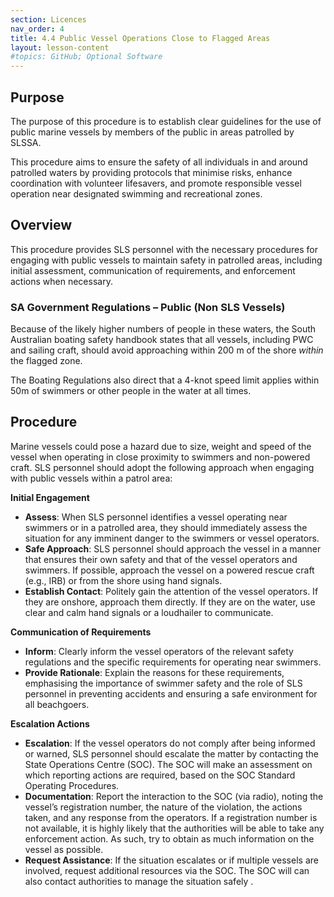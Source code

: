 ```yaml
---
section: Licences
nav_order: 4
title: 4.4 Public Vessel Operations Close to Flagged Areas
layout: lesson-content
#topics: GitHub; Optional Software
---
```


## Purpose

The purpose of this procedure is to establish clear guidelines for the use of public marine vessels by members of the public in areas patrolled by SLSSA.

This procedure aims to ensure the safety of all individuals in and around patrolled waters by providing protocols that minimise risks, enhance coordination with volunteer lifesavers, and promote responsible vessel operation near designated swimming and recreational zones.

## Overview

This procedure provides SLS personnel with the necessary procedures for engaging with public vessels to maintain safety in patrolled areas, including initial assessment, communication of requirements, and enforcement actions when necessary.

### SA Government Regulations – Public (Non SLS Vessels)

Because of the likely higher numbers of people in these waters, the South Australian boating safety handbook states that all vessels, including PWC and sailing craft, should avoid approaching within 200 m of the shore _within_ the flagged zone.

The Boating Regulations also direct that a 4-knot speed limit applies within 50m of swimmers or other people in the water at all times.

## Procedure

Marine vessels could pose a hazard due to size, weight and speed of the vessel when operating in close proximity to swimmers and non-powered craft. SLS personnel should adopt the following approach when engaging with public vessels within a patrol area:

**Initial Engagement**

- **Assess**: When SLS personnel identifies a vessel operating near swimmers or in a patrolled area, they should immediately assess the situation for any imminent danger to the swimmers or vessel operators.
- **Safe Approach**: SLS personnel should approach the vessel in a manner that ensures their own safety and that of the vessel operators and swimmers. If possible, approach the vessel on a powered rescue craft (e.g., IRB) or from the shore using hand signals.
- **Establish Contact**: Politely gain the attention of the vessel operators. If they are onshore, approach them directly. If they are on the water, use clear and calm hand signals or a loudhailer to communicate.

**Communication of Requirements**

- **Inform**: Clearly inform the vessel operators of the relevant safety regulations and the specific requirements for operating near swimmers.
- **Provide Rationale**: Explain the reasons for these requirements, emphasising the importance of swimmer safety and the role of SLS personnel in preventing accidents and ensuring a safe environment for all beachgoers.

**Escalation Actions**

- **Escalation**: If the vessel operators do not comply after being informed or warned, SLS personnel should escalate the matter by contacting the State Operations Centre (SOC). The SOC will make an assessment on which reporting actions are required, based on the SOC Standard Operating Procedures.
- **Documentation**: Report the interaction to the SOC (via radio), noting the vessel’s registration number, the nature of the violation, the actions taken, and any response from the operators. If a registration number is not available, it is highly likely that the authorities will be able to take any enforcement action. As such, try to obtain as much information on the vessel as possible.
- **Request Assistance**: If the situation escalates or if multiple vessels are involved, request additional resources via the SOC. The SOC will can also contact authorities to manage the situation safely .